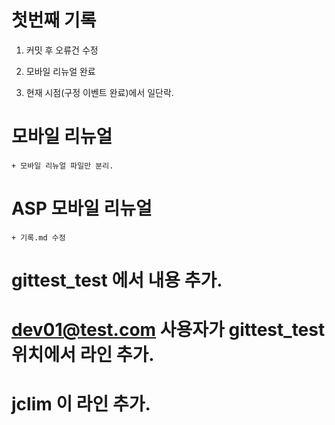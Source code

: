 # 첫번째 기록

1. 커밋 후 오류건 수정

2. 모바일 리뉴얼 완료

3. 현재 시점(구정 이벤트 완료)에서 일단락.

# 모바일 리뉴얼

    + 모바일 리뉴얼 파일만 분리.

# ASP 모바일 리뉴얼

    + 기록.md 수정    

# gittest_test 에서 내용 추가.

# dev01@test.com 사용자가 gittest_test 위치에서 라인 추가.

# jclim 이 라인 추가.